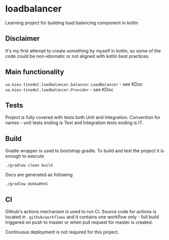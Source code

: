 # loadbalancer

Learning project for building load balancing component in kotlin

## Disclaimer

It's my first attempt to create something by myself in kotlin, so some of the code 
could be non-idiomatic or not aligned with kotlin best practices.  

## Main functionality

`ua.kiev.tinedel.loadbalancer.balancer.LoadBalancer` - see KDoc
`ua.kiev.tinedel.loadbalancer.Provider` - see KDoc

## Tests

Project is fully covered with tests both Unit and Integration.
Convention for names - unit tests ending is Test and Integration tests ending is IT.

## Build

Gradle wrapper is used to bootstrap gradle. To build and test the project it is enough to execute
```
./gradlew clean build
``` 

Docs are generated as following
```
./gradlew dokkaHtml
```

## CI

Github's actions mechanism is used to run CI. Source code for actions is located in `.github/workflows` and it 
contains one workflow only - full build triggered on push to master or when pull request for master is created.

Continuous deployment is not required for this project.

